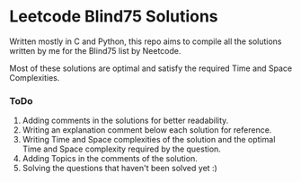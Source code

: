 # Leetcode Blind75 Solutions

Written mostly in C and Python, this repo aims to compile all the solutions written by me for the Blind75 list by Neetcode.

Most of these solutions are optimal and satisfy the required Time and Space Complexities.

### ToDo

1. Adding comments in the solutions for better readability.
2. Writing an explanation comment below each solution for reference.
3. Writing Time and Space complexities of the solution and the optimal Time and Space complexity required by the question.
4. Adding Topics in the comments of the solution.
5. Solving the questions that haven't been solved yet :)
